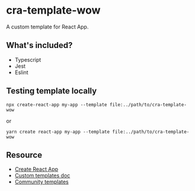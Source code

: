 # cra-template-wow

A custom template for React App.

## What's included?

- Typescript
- Jest
- Eslint

## Testing template locally

```
npx create-react-app my-app --template file:../path/to/cra-template-wow
```

or

```
yarn create react-app my-app --template file:../path/to/cra-template-wow
```

## Resource

- [Create React App](https://github.com/facebook/create-react-app)
- [Custom templates doc](https://create-react-app.dev/docs/custom-templates/)
- [Community templates](https://www.npmjs.com/search?q=cra-template-*)
